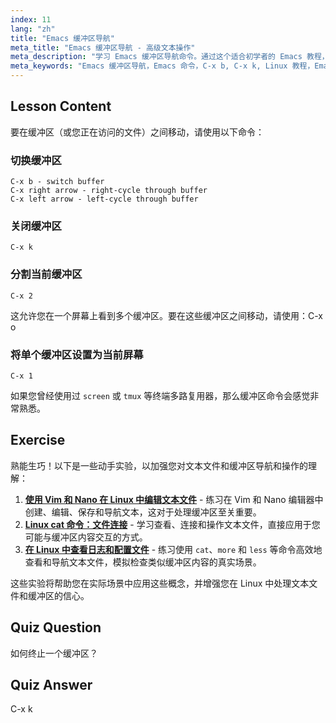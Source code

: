 ```yaml
---
index: 11
lang: "zh"
title: "Emacs 缓冲区导航"
meta_title: "Emacs 缓冲区导航 - 高级文本操作"
meta_description: "学习 Emacs 缓冲区导航命令。通过这个适合初学者的 Emacs 教程，高效地切换、关闭和分割缓冲区。提高您的工作效率！"
meta_keywords: "Emacs 缓冲区导航，Emacs 命令，C-x b, C-x k, Linux 教程，Emacs 指南，Emacs 初学者"
---
```


## Lesson Content

要在缓冲区（或您正在访问的文件）之间移动，请使用以下命令：

### 切换缓冲区

```
C-x b - switch buffer
C-x right arrow - right-cycle through buffer
C-x left arrow - left-cycle through buffer
```

### 关闭缓冲区

```
C-x k
```

### 分割当前缓冲区

```
C-x 2
```

这允许您在一个屏幕上看到多个缓冲区。要在这些缓冲区之间移动，请使用：C-x o

### 将单个缓冲区设置为当前屏幕

```
C-x 1
```

如果您曾经使用过 `screen` 或 `tmux` 等终端多路复用器，那么缓冲区命令会感觉非常熟悉。

## Exercise

熟能生巧！以下是一些动手实验，以加强您对文本文件和缓冲区导航和操作的理解：

1. **[使用 Vim 和 Nano 在 Linux 中编辑文本文件](https://labex.io/zh/labs/comptia-edit-text-files-in-linux-with-vim-and-nano-591076)** - 练习在 Vim 和 Nano 编辑器中创建、编辑、保存和导航文本，这对于处理缓冲区至关重要。
2. **[Linux cat 命令：文件连接](https://labex.io/zh/labs/linux-linux-cat-command-file-concatenating-210986)** - 学习查看、连接和操作文本文件，直接应用于您可能与缓冲区内容交互的方式。
3. **[在 Linux 中查看日志和配置文件](https://labex.io/zh/labs/linux-viewing-log-and-configuration-files-in-linux-387914)** - 练习使用 `cat`、`more` 和 `less` 等命令高效地查看和导航文本文件，模拟检查类似缓冲区内容的真实场景。

这些实验将帮助您在实际场景中应用这些概念，并增强您在 Linux 中处理文本文件和缓冲区的信心。

## Quiz Question

如何终止一个缓冲区？

## Quiz Answer

C-x k
